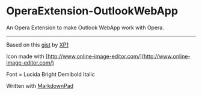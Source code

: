 OperaExtension-OutlookWebApp
============================

An Opera Extension to make Outlook WebApp work with Opera.


----------

Based on this [gist](https://gist.github.com/2699143/) by [XP1](https://github.com/XP1) 


Icon made with [http://www.online-image-editor.com/](http://www.online-image-editor.com/)

Font = Lucida Bright Demibold Italic


Written with [MarkdownPad](http://www.markdownpad.com/)
